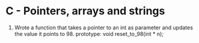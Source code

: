 # C - Pointers, arrays and strings
1. Wrote a function that takes a pointer to an int as parameter and updates the value it points to 98. prototype: void reset_to_98(int * n);


